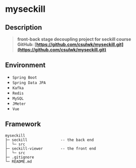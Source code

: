 # myseckill

## Description  
> **front-back stage decoupling project for seckill course**  
> **GitHub: [https://github.com/csulwk/myseckill.git](https://github.com/csulwk/myseckill.git)**  


## Environment
* `Spring Boot`  
* `Spring Data JPA`  
* `Kafka`  
* `Redis`  
* `MySQL`  
* `JMeter`  
* `Vue`  


## Framework
```
myseckill
├─ seckill               -- the back end
│  └─ src                
├─ seckill-viewer        -- the front end
│  └─ src                
├─ .gitignore
└─ README.md
```

